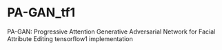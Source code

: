 # PA-GAN_tf1
PA-GAN: Progressive Attention Generative Adversarial Network for Facial Attribute Editing tensorflow1 implementation

